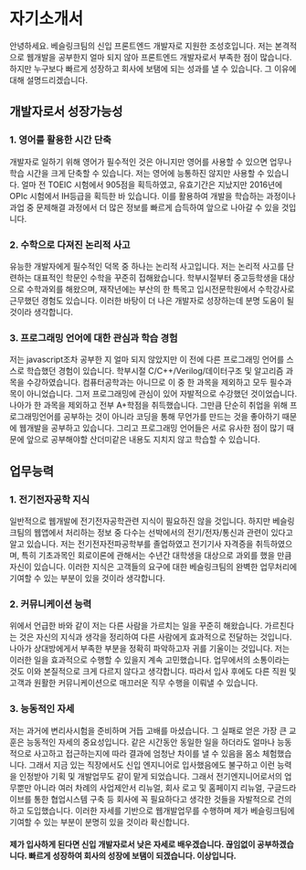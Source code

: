 
# 자기소개서

안녕하세요. 베슬링크팀의 신입 프론트엔드 개발자로 지원한 조성호입니다. 저는 본격적으로 웹개발을 공부한지 얼마 되지 않아 프론트엔드 개발자로서 부족한 점이 많습니다. 하지만 누구보다 빠르게 성장하고 회사에 보탬에 되는 성과를 낼 수 있습니다. 그 이유에 대해 설명드리겠습니다.

## 개발자로서 성장가능성



### 1. 영어를 활용한 시간 단축

개발자로 일하기 위해 영어가 필수적인 것은 아니지만 영어를 사용할 수 있으면 업무나 학습 시간을 크게 단축할 수 있습니다. 저는 영어에 능통하진 않지만 사용할 수 있습니다. 얼마 전 TOEIC 시험에서 905점을 획득하였고, 유효기간은 지났지만 2016년에 OPIc 시험에서 IH등급을 획득한 바 있습니다. 이를 활용하여 개발을 학습하는 과정이나 과업 중 문제해결 과정에서 더 많은 정보를 빠르게 습득하여 앞으로 나아갈 수 있을 것입니다.

### 2. 수학으로 다져진 논리적 사고

유능한 개발자에게 필수적인 덕목 중 하나는 논리적 사고입니다. 저는 논리적 사고를 단련하는 대표적인 학문인 수학을 꾸준히 접해왔습니다. 학부시절부터 중고등학생을 대상으로 수학과외를 해왔으며, 재작년에는 부산의 한 특목고 입시전문학원에서 수학강사로 근무했던 경험도 있습니다. 이러한 바탕이 더 나은 개발자로 성장하는데 분명 도움이 될 것이라 생각합니다.

### 3. 프로그래밍 언어에 대한 관심과 학습 경험

저는 javascript조차 공부한 지 얼마 되지 않았지만 이 전에 다른 프로그래밍 언어를 스스로 학습했던 경험이 있습니다. 학부시절 C/C++/Verilog/데이터구조 및 알고리즘 과목을 수강하였습니다. 컴퓨터공학과는 아니므로 이 중 한 과목을 제외하고 모두 필수과목이 아니었습니다. 그저 프로그래밍에 관심이 있어 자발적으로 수강했던 것이었습니다. 나아가 한 과목을 제외하고 전부 A+학점을 취득했습니다. 그만큼 단순히 취업을 위해 프로그래밍언어를 공부하는 것이 아니라 코딩을 통해 무언가를 만드는 것을 좋아하기 때문에 웹개발을 공부하고 있습니다. 그리고 프로그래밍 언어들은 서로 유사한 점이 많기 때문에 앞으로 공부해야할 산더미같은 내용도 지치지 않고 학습할 수 있습니다.

## 업무능력

### 1. 전기전자공학 지식

일반적으로 웹개발에 전기전자공학관련 지식이 필요하진 않을 것입니다. 하지만 베슬링크팀의 웹앱에서 처리하는 정보 중 다수는 선박에서의 전기/전자/통신과 관련이 있다고 알고 있습니다. 저는 전기전자전파공학부를 졸업하였고 전기기사 자격증을 취득하였으며, 특히 기초과목인 회로이론에 관해서는 수년간 대학생을 대상으로 과외를 했을 만큼 자신이 있습니다. 이러한 지식은 고객들의 요구에 대한 베슬링크팀의 완벽한 업무처리에 기여할 수 있는 부분이 있을 것이라 생각합니다.

### 2. 커뮤니케이션 능력

위에서 언급한 바와 같이 저는 다른 사람을 가르치는 일을 꾸준히 해왔습니다. 가르친다는 것은 자신의 지식과 생각을 정리하여 다른 사람에게 효과적으로 전달하는 것입니다. 나아가 상대방에게서 부족한 부분을 정확히 파악하고자 귀를 기울이는 것입니다. 저는 이러한 일을 효과적으로 수행할 수 있을지 계속 고민했습니다. 업무에서의 소통이라는 것도 이와 본질적으로 크게 다르지 않다고 생각합니다. 따라서 입사 후에도 다른 직원 및 고객과 원활한 커뮤니케이션으로 매끄러운 직무 수행을 이뤄낼 수 있습니다.

### 3. 능동적인 자세

저는 과거에 변리사시험을 준비하며 거듭 고배를 마셨습니다. 그 실패로 얻은 가장 큰 교훈은 능동적인 자세의 중요성입니다. 같은 시간동안 동일한 일을 하더라도 얼마나 능동적으로 사고하고 접근하는지에 따라 결과에 엄청난 차이를 낼 수 있음을 몸소 체험했습니다. 그래서 지금 있는 직장에서도 신입 엔지니어로 입사했음에도 불구하고 이런 능력을 인정받아 기획 및 개발업무도 같이 맡게 되었습니다. 그래서 전기엔지니어로서의 업무뿐만 아니라 여러 차례의 사업제안서 리뉴얼, 회사 로고 및 홈페이지 리뉴얼, 구글드라이브를 통한 협업시스템 구축 등 회사에 꼭 필요하다고 생각한 것들을 자발적으로 건의하고 도입했습니다. 이러한 자세를 기반으로 웹개발업무를 수행하며 제가 베슬링크팀에 기여할 수 있는 부분이 분명히 있을 것이라 확신합니다.

#### 제가 입사하게 된다면 신입 개발자로서 낮은 자세로 배우겠습니다. 끊임없이 공부하겠습니다. 빠르게 성장하여 회사의 성장에 보탬이 되겠습니다. 이상입니다.

